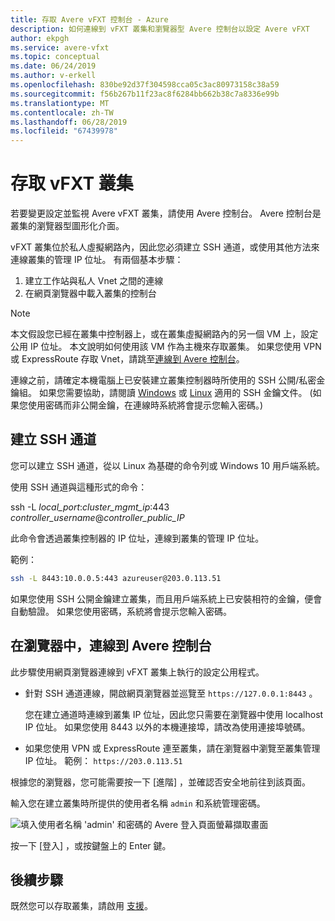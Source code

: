 ```yaml
---
title: 存取 Avere vFXT 控制台 - Azure
description: 如何連線到 vFXT 叢集和瀏覽器型 Avere 控制台以設定 Avere vFXT
author: ekpgh
ms.service: avere-vfxt
ms.topic: conceptual
ms.date: 06/24/2019
ms.author: v-erkell
ms.openlocfilehash: 830be92d37f304598cca05c3ac80973158c38a59
ms.sourcegitcommit: f56b267b11f23ac8f6284bb662b38c7a8336e99b
ms.translationtype: MT
ms.contentlocale: zh-TW
ms.lasthandoff: 06/28/2019
ms.locfileid: "67439978"
---
```

# <a name="access-the-vfxt-cluster"></a>存取 vFXT 叢集

若要變更設定並監視 Avere vFXT 叢集，請使用 Avere 控制台。 Avere 控制台是叢集的瀏覽器型圖形化介面。

vFXT 叢集位於私人虛擬網路內，因此您必須建立 SSH 通道，或使用其他方法來連線叢集的管理 IP 位址。 有兩個基本步驟： 

1. 建立工作站與私人 Vnet 之間的連線 
1. 在網頁瀏覽器中載入叢集的控制台 

> [!NOTE] 
> 本文假設您已經在叢集中控制器上，或在叢集虛擬網路內的另一個 VM 上，設定公用 IP 位址。 本文說明如何使用該 VM 作為主機來存取叢集。 如果您使用 VPN 或 ExpressRoute 存取 Vnet，請跳至[連線到 Avere 控制台](#connect-to-the-avere-control-panel-in-a-browser)。

連線之前，請確定本機電腦上已安裝建立叢集控制器時所使用的 SSH 公開/私密金鑰組。 如果您需要協助，請閱讀 [Windows](https://docs.microsoft.com/azure/virtual-machines/linux/ssh-from-windows) 或 [Linux](https://docs.microsoft.com/azure/virtual-machines/linux/mac-create-ssh-keys) 適用的 SSH 金鑰文件。 (如果您使用密碼而非公開金鑰，在連線時系統將會提示您輸入密碼。) 

## <a name="create-an-ssh-tunnel"></a>建立 SSH 通道 

您可以建立 SSH 通道，從以 Linux 為基礎的命令列或 Windows 10 用戶端系統。 

使用 SSH 通道與這種形式的命令： 

ssh -L *local_port*:*cluster_mgmt_ip*:443 *controller_username*\@*controller_public_IP*

此命令會透過叢集控制器的 IP 位址，連線到叢集的管理 IP 位址。

範例：

```sh
ssh -L 8443:10.0.0.5:443 azureuser@203.0.113.51
```

如果您使用 SSH 公開金鑰建立叢集，而且用戶端系統上已安裝相符的金鑰，便會自動驗證。 如果您使用密碼，系統將會提示您輸入密碼。

## <a name="connect-to-the-avere-control-panel-in-a-browser"></a>在瀏覽器中，連線到 Avere 控制台

此步驟使用網頁瀏覽器連線到 vFXT 叢集上執行的設定公用程式。

* 針對 SSH 通道連線，開啟網頁瀏覽器並巡覽至 `https://127.0.0.1:8443` 。 

  您在建立通道時連線到叢集 IP 位址，因此您只需要在瀏覽器中使用 localhost IP 位址。 如果您使用 8443 以外的本機連接埠，請改為使用連接埠號碼。

* 如果您使用 VPN 或 ExpressRoute 連至叢集，請在瀏覽器中瀏覽至叢集管理 IP 位址。 範例： ``https://203.0.113.51``

根據您的瀏覽器，您可能需要按一下 [進階]  ，並確認否安全地前往到該頁面。

輸入您在建立叢集時所提供的使用者名稱 `admin` 和系統管理密碼。

![填入使用者名稱 'admin' 和密碼的 Avere 登入頁面螢幕擷取畫面](media/avere-vfxt-gui-login.png)

按一下 [登入]  ，或按鍵盤上的 Enter 鍵。

## <a name="next-steps"></a>後續步驟

既然您可以存取叢集，請啟用 [支援](avere-vfxt-enable-support.md)。
